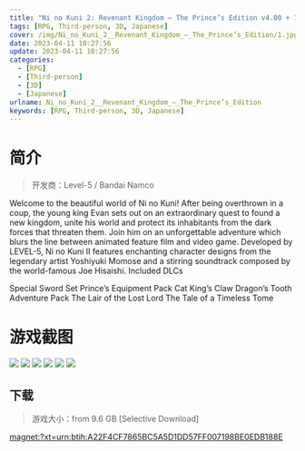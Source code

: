 ```yaml
---
title: "Ni no Kuni 2: Revenant Kingdom – The Prince’s Edition v4.00 + 7 DLCs"
tags: [RPG, Third-person, 3D, Japanese]
cover: /img/Ni_no_Kuni_2__Revenant_Kingdom_–_The_Prince’s_Edition/1.jpg
date: 2023-04-11 10:27:56
update: 2023-04-11 10:27:56
categories: 
  - [RPG]
  - [Third-person]
  - [3D]
  - [Japanese]
urlname: Ni_no_Kuni_2__Revenant_Kingdom_–_The_Prince’s_Edition
keywords: [RPG, Third-person, 3D, Japanese]
---
```

# 简介

> 开发商：Level-5 / Bandai Namco

Welcome to the beautiful world of Ni no Kuni!
After being overthrown in a coup, the young king Evan sets out on an extraordinary quest to found a new kingdom, unite his world and protect its inhabitants from the dark forces that threaten them.
Join him on an unforgettable adventure which blurs the line between animated feature film and video game. Developed by LEVEL-5, Ni no Kuni II features enchanting character designs from the legendary artist Yoshiyuki Momose and a stirring soundtrack composed by the world-famous Joe Hisaishi.
Included DLCs

Special Sword Set
Prince’s Equipment Pack
Cat King’s Claw
Dragon’s Tooth
Adventure Pack
The Lair of the Lost Lord
The Tale of a Timeless Tome

# 游戏截图

![](/img/Ni_no_Kuni_2__Revenant_Kingdom_–_The_Prince’s_Edition/2.jpg)
![](/img/Ni_no_Kuni_2__Revenant_Kingdom_–_The_Prince’s_Edition/3.jpg)
![](/img/Ni_no_Kuni_2__Revenant_Kingdom_–_The_Prince’s_Edition/4.jpg)
![](/img/Ni_no_Kuni_2__Revenant_Kingdom_–_The_Prince’s_Edition/5.jpg)
![](/img/Ni_no_Kuni_2__Revenant_Kingdom_–_The_Prince’s_Edition/6.jpg)
![](/img/Ni_no_Kuni_2__Revenant_Kingdom_–_The_Prince’s_Edition/7.jpg)


## 下载

> 游戏大小：from 9.6 GB [Selective Download]

[magnet:?xt=urn:btih:A22F4CF7865BC5A5D1DD57FF007198BE0EDB188E](magnet:?xt=urn:btih:A22F4CF7865BC5A5D1DD57FF007198BE0EDB188E)